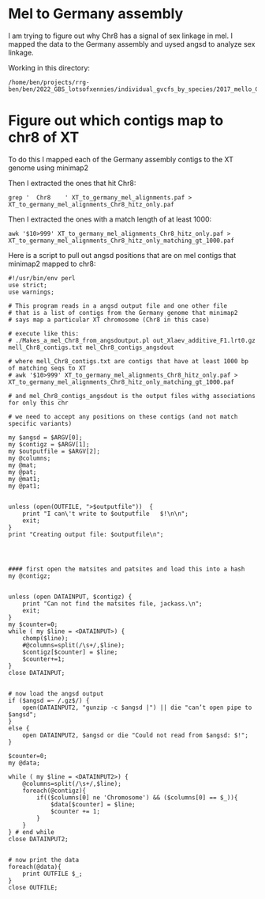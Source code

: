 # Mel to Germany assembly

I am trying to figure out why Chr8 has a signal of sex linkage in mel. I mapped the data to the Germany assembly and uysed angsd to analyze sex linkage.

Working in this directory:
```
/home/ben/projects/rrg-ben/ben/2022_GBS_lotsofxennies/individual_gvcfs_by_species/2017_mello_GBS/bamz_mapped_to_germany_mello
```
# Figure out which contigs map to chr8 of XT
To do this I mapped each of the Germany assembly contigs to the XT genome using minimap2

Then I extracted the ones that hit Chr8:
```
grep '	Chr8	' XT_to_germany_mel_alignments.paf > XT_to_germany_mel_alignments_Chr8_hitz_only.paf
```

Then I extracted the ones with a match length of at least 1000:
```
awk '$10>999' XT_to_germany_mel_alignments_Chr8_hitz_only.paf > XT_to_germany_mel_alignments_Chr8_hitz_only_matching_gt_1000.paf
```

Here is a script to pull out angsd positions that are on mel contigs that minimap2 mapped to chr8:
```
#!/usr/bin/env perl
use strict;
use warnings;

# This program reads in a angsd output file and one other file
# that is a list of contigs from the Germany genome that minimap2
# says map a particular XT chromosome (Chr8 in this case)

# execute like this:
# ./Makes_a_mel_Chr8_from_angsdoutput.pl out_Xlaev_additive_F1.lrt0.gz mell_Chr8_contigs.txt mel_Chr8_contigs_angsdout

# where mell_Chr8_contigs.txt are contigs that have at least 1000 bp of matching seqs to XT
# awk '$10>999' XT_to_germany_mel_alignments_Chr8_hitz_only.paf > XT_to_germany_mel_alignments_Chr8_hitz_only_matching_gt_1000.paf

# and mel_Chr8_contigs_angsdout is the output files withg associations for only this chr

# we need to accept any positions on these contigs (and not match specific variants)

my $angsd = $ARGV[0];
my $contigz = $ARGV[1];
my $outputfile = $ARGV[2];
my @columns;
my @mat;
my @pat;
my @mat1;
my @pat1;


unless (open(OUTFILE, ">$outputfile"))  {
	print "I can\'t write to $outputfile   $!\n\n";
	exit;
}
print "Creating output file: $outputfile\n";




#### first open the matsites and patsites and load this into a hash
my @contigz;


unless (open DATAINPUT, $contigz) {
	print "Can not find the matsites file, jackass.\n";
	exit;
}
my $counter=0;
while ( my $line = <DATAINPUT>) {
	chomp($line);
	#@columns=split(/\s+/,$line);
	$contigz[$counter] = $line;
	$counter+=1;
}	
close DATAINPUT;


# now load the angsd output 
if ($angsd =~ /.gz$/) {
	open(DATAINPUT2, "gunzip -c $angsd |") || die "can’t open pipe to $angsd";
}
else {
	open DATAINPUT2, $angsd or die "Could not read from $angsd: $!";
}

$counter=0;
my @data;

while ( my $line = <DATAINPUT2>) {
	@columns=split(/\s+/,$line);
	foreach(@contigz){
		if(($columns[0] ne 'Chromosome') && ($columns[0] == $_)){
			$data[$counter] = $line;
			$counter += 1;
		}
	}	
} # end while
close DATAINPUT2;


# now print the data
foreach(@data){
	print OUTFILE $_;
}
close OUTFILE;
```
